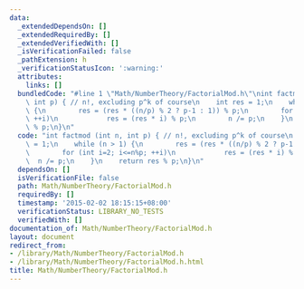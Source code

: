 ```yaml
---
data:
  _extendedDependsOn: []
  _extendedRequiredBy: []
  _extendedVerifiedWith: []
  _isVerificationFailed: false
  _pathExtension: h
  _verificationStatusIcon: ':warning:'
  attributes:
    links: []
  bundledCode: "#line 1 \"Math/NumberTheory/FactorialMod.h\"\nint factmod (int n,\
    \ int p) { // n!, excluding p^k of course\n    int res = 1;\n    while (n > 1)\
    \ {\n        res = (res * ((n/p) % 2 ? p-1 : 1)) % p;\n        for (int i=2; i<=n%p;\
    \ ++i)\n            res = (res * i) % p;\n        n /= p;\n    }\n    return res\
    \ % p;\n}\n"
  code: "int factmod (int n, int p) { // n!, excluding p^k of course\n    int res\
    \ = 1;\n    while (n > 1) {\n        res = (res * ((n/p) % 2 ? p-1 : 1)) % p;\n\
    \        for (int i=2; i<=n%p; ++i)\n            res = (res * i) % p;\n      \
    \  n /= p;\n    }\n    return res % p;\n}\n"
  dependsOn: []
  isVerificationFile: false
  path: Math/NumberTheory/FactorialMod.h
  requiredBy: []
  timestamp: '2015-02-02 18:15:15+08:00'
  verificationStatus: LIBRARY_NO_TESTS
  verifiedWith: []
documentation_of: Math/NumberTheory/FactorialMod.h
layout: document
redirect_from:
- /library/Math/NumberTheory/FactorialMod.h
- /library/Math/NumberTheory/FactorialMod.h.html
title: Math/NumberTheory/FactorialMod.h
---
```

